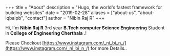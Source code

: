 +++
title = "About"
description = "Hugo, the world's fastest framework for building websites"
date = "2019-02-28"
aliases = ["about-us", "about-iqbalpb", "contact"]
author = "Nibin Raj R"
+++

Hi, I'm **Nibin Raj R** 3rd year **B.Tech computer Science Engineering** Student in **College of Engineering Cherthala** .!

Please Checkout [https://www.instagram.com/_ni_bi_n_/](https://www.instagram.com/_ni_bi_n_/) for more Details..
